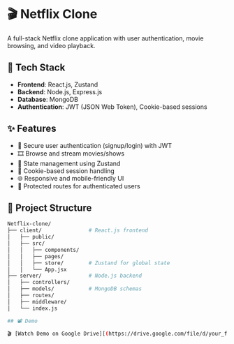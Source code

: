 # 🎬 Netflix Clone

A full-stack Netflix clone application with user authentication, movie browsing, and video playback.

## 🚀 Tech Stack

- **Frontend**: React.js, Zustand
- **Backend**: Node.js, Express.js
- **Database**: MongoDB
- **Authentication**: JWT (JSON Web Token), Cookie-based sessions

## ✨ Features

- 🔐 Secure user authentication (signup/login) with JWT
- 🎞️ Browse and stream movies/shows
- 🧠 State management using Zustand
- 🍪 Cookie-based session handling
- 🌐 Responsive and mobile-friendly UI
- 🔁 Protected routes for authenticated users

## 📁 Project Structure

```bash
Netflix-clone/
├── client/               # React.js frontend
│   ├── public/
│   ├── src/
│   │   ├── components/
│   │   ├── pages/
│   │   ├── store/        # Zustand for global state
│   │   └── App.jsx
├── server/               # Node.js backend
│   ├── controllers/
│   ├── models/           # MongoDB schemas
│   ├── routes/
│   ├── middleware/
│   └── index.js

## 📽️ Demo

🎬 [Watch Demo on Google Drive][(https://drive.google.com/file/d/your_file_id/view](https://drive.google.com/file/d/1bN6eiqdVBHJMq-4nsFuBv51_IQhrzgL6/view?usp=drivesdk))

